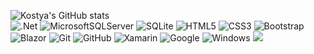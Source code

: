 ![Kostya's GitHub stats](https://github-readme-stats.vercel.app/api?username=glow3r&theme=dark&show_icons=true)
<br/>
![.Net](https://img.shields.io/badge/.NET-5C2D91?style=for-the-badge&logo=.net&logoColor=white)
![MicrosoftSQLServer](https://img.shields.io/badge/Microsoft%20SQL%20Server-CC2927?style=for-the-badge&logo=microsoft%20sql%20server&logoColor=white)
![SQLite](https://img.shields.io/badge/sqlite-%2307405e.svg?style=for-the-badge&logo=sqlite&logoColor=white)
![HTML5](https://img.shields.io/badge/html5-%23E34F26.svg?style=for-the-badge&logo=html5&logoColor=white)
![CSS3](https://img.shields.io/badge/css3-%231572B6.svg?style=for-the-badge&logo=css3&logoColor=white)
![Bootstrap](https://img.shields.io/badge/bootstrap-%23563D7C.svg?style=for-the-badge&logo=bootstrap&logoColor=white)
<br/>
![Blazor](https://img.shields.io/badge/blazor-%235C2D91.svg?style=for-the-badge&logo=blazor&logoColor=white)
![Git](https://img.shields.io/badge/git-%23F05033.svg?style=for-the-badge&logo=git&logoColor=white)
![GitHub](https://img.shields.io/badge/github-%23121011.svg?style=for-the-badge&logo=github&logoColor=white)
![Xamarin](https://img.shields.io/badge/Xamarin-3199DC?style=for-the-badge&logo=xamarin&logoColor=white)
![Google](https://img.shields.io/badge/google-4285F4?style=for-the-badge&logo=google&logoColor=white)
![Windows](https://img.shields.io/badge/Windows-0078D6?style=for-the-badge&logo=windows&logoColor=white)
![](https://img.shields.io/badge/JSON-000000.svg?style=for-the-badge&logo=JSON&logoColor=white)
